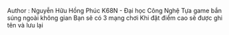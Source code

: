 Author : Nguyễn Hữu Hồng Phúc
K68N - Đại học Công Nghệ
Tựa game bắn súng ngoài không gian 
Bạn sẽ có 3 mạng chơi
Khi đặt điểm cao sẽ được ghi tên và lưu lại 
